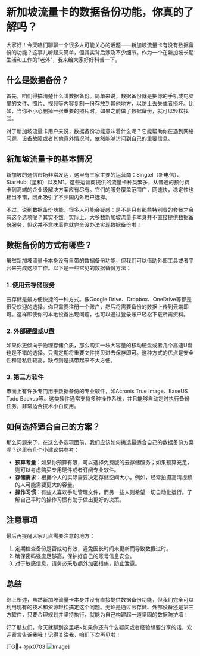 # 新加坡流量卡的数据备份功能，你真的了解吗？

大家好！今天咱们聊聊一个很多人可能关心的话题——新加坡流量卡有没有数据备份的功能？这事儿听起来简单，但其实背后涉及不少细节。作为一个在新加坡长期生活和工作的“老外”，我来给大家好好科普一下。

## 什么是数据备份？

首先，咱们得搞清楚什么叫数据备份。简单来说，数据备份就是把你的手机或电脑里的文件、照片、视频等内容复制一份存放到其他地方，以防止丢失或者损坏。比如，当你不小心删掉一张重要的照片时，如果之前做了数据备份，就可以轻松找回。

对于新加坡流量卡用户来说，数据备份功能意味着什么呢？它能帮助你在遇到网络问题、设备故障或者其他意外情况时，依然能够访问到自己的重要信息。

## 新加坡流量卡的基本情况

新加坡的通信市场非常发达，这里有三家主要的运营商：Singtel（新电信）、StarHub（星和）以及M1。这些运营商提供的流量卡种类繁多，从普通的预付费卡到高端的企业级解决方案应有尽有。它们的服务覆盖范围广，网速快，稳定性也相当不错，因此吸引了不少国内外用户选择。

不过，说到数据备份功能，很多人可能会疑惑：是不是只有那些特别贵的套餐才会有这个选项呢？其实不然。实际上，大多数新加坡流量卡本身并不直接提供数据备份服务，但这并不意味着你就完全没办法实现数据备份啦！

## 数据备份的方式有哪些？

虽然新加坡流量卡本身没有自带的数据备份功能，但我们可以借助外部工具或者平台来完成这项工作。以下是一些常见的数据备份方法：

### 1. 使用云存储服务
云存储是最方便快捷的一种方式。像Google Drive、Dropbox、OneDrive等都是很受欢迎的选择。你只需要注册一个账户，然后将需要备份的数据上传到云端即可。这样即使你的本地设备出现问题，也可以通过登录账户轻松下载所需资料。

### 2. 外部硬盘或U盘
如果你更倾向于物理存储介质，那么购买一块大容量的移动硬盘或者几个高速U盘也是不错的选择。只需定期将重要文件拷贝进去保存即可。这种方式的优点是安全性和隐私性较高，缺点则是携带起来不太方便。

### 3. 第三方软件
市面上有许多专门用于数据备份的专业软件，如Acronis True Image、EaseUS Todo Backup等。这类软件通常支持多种操作系统，并且能够自动定时执行备份任务，非常适合技术小白使用。

## 如何选择适合自己的方案？

那么问题来了，在这么多选项面前，我们应该如何挑选最适合自己的数据备份方案呢？这里有几个小建议供参考：

- **预算考量**：如果你预算有限，可以选择免费版的云存储服务；如果预算充足，则可以考虑购买专用硬件或者订阅专业软件。
- **存储需求**：根据个人的实际需要决定存储空间大小。例如，经常拍摄高清视频的人可能需要更大的容量。
- **操作习惯**：有些人喜欢手动管理文件，而另一些人则希望一切自动化运行。了解自己平时的操作习惯有助于做出更好的决策。

## 注意事项

最后再提醒大家几点需要注意的地方：
1. 定期检查备份是否成功有效，避免因长时间未更新而导致数据过时。
2. 确保密码强度足够高，保护好自己的账号信息安全。
3. 对于敏感信息，请务必采取额外加密措施，防止泄露。

## 总结

综上所述，虽然新加坡流量卡本身并没有直接提供数据备份功能，但我们完全可以利用现有的技术和资源轻松搞定这个问题。无论是通过云存储、外部设备还是第三方软件，只要合理规划并坚持执行，就能为自己构建起一道坚固的数据防护墙！

好了朋友们，今天就聊到这里吧~如果你还有什么疑问或者经验想要分享的话，欢迎留言告诉我哦！记得关注我，咱们下次再见啦！

[TG💪+ @jx0703 ![Image](https://github.com/user-attachments/assets/dbca1d08-cadb-493c-b0ec-ad6f7a83f270)]